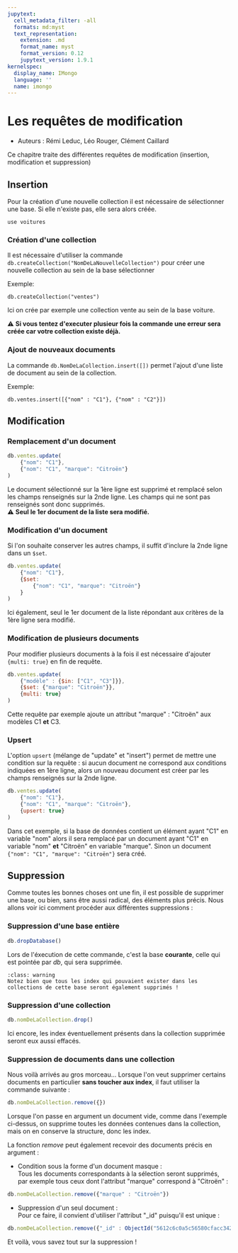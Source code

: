 ```yaml
---
jupytext:
  cell_metadata_filter: -all
  formats: md:myst
  text_representation:
    extension: .md
    format_name: myst
    format_version: 0.12
    jupytext_version: 1.9.1
kernelspec:
  display_name: IMongo
  language: ''
  name: imongo
---
```


# Les requêtes de modification

* Auteurs : Rémi Leduc, Léo Rouger, Clément Caillard

Ce chapitre traite des différentes requêtes de modification (insertion, modification et suppression)

## Insertion

Pour la création d'une nouvelle collection il est nécessaire de sélectionner une base. Si elle n'existe pas, elle sera alors créée.

```{code-cell}
use voitures
```

### Création d'une collection 

Il est nécessaire d'utiliser la commande `db.createCollection("NomDeLaNouvelleCollection")` pour créer une nouvelle collection au sein de la base sélectionner 

Exemple:
  
```{code-cell}
db.createCollection("ventes")
```

Ici on crée par exemple une collection vente au sein de la base voiture.

:warning: **Si vous tentez d'executer plusieur fois la commande une erreur sera créée car votre collection existe déjà.** 

### Ajout de nouveaux documents 

La commande `db.NomDeLaCollection.insert([])` permet l'ajout d'une liste de document au sein de la collection. 

Exemple: 

```{code-cell}
db.ventes.insert([{"nom" : "C1"}, {"nom" : "C2"}])
```

## Modification
### Remplacement d'un document
```js
db.ventes.update(
	{"nom": "C1"},
	{"nom": "C1", "marque": "Citroën"}
)
```
Le document sélectionné sur la 1ère ligne est supprimé et remplacé selon les champs renseignés sur la 2nde ligne. Les champs qui ne sont pas renseignés sont donc supprimés.
<br> :warning: **Seul le 1er document de la liste sera modifié.** </br>

### Modification d'un document
Si l'on souhaite conserver les autres champs, il suffit d'inclure la 2nde ligne dans un `$set`.
```js
db.ventes.update(
	{"nom": "C1"},
	{$set:
		{"nom": "C1", "marque": "Citroën"}
	}
)
```
Ici également, seul le 1er document de la liste répondant aux critères de la 1ère ligne sera modifié.

### Modification de plusieurs documents
Pour modifier plusieurs documents à la fois il est nécessaire d'ajouter `{multi: true}` en fin de requête.
```js
db.ventes.update(
	{"modèle" : {$in: ["C1", "C3"]}},
	{$set: {"marque": "Citroën"}},
	{multi: true}
)
```
Cette requête par exemple ajoute un attribut "marque" : "Citroën" aux modèles C1 **et** C3.

### Upsert
L'option `upsert` (mélange de "update" et "insert") permet de mettre une condition sur la requête : si aucun document ne correspond aux conditions indiquées en 1ère ligne, alors un nouveau document est créer par les champs renseignés sur la 2nde ligne.
```js
db.ventes.update(
	{"nom": "C1"},
	{"nom": "C1", "marque": "Citroën"},
	{upsert: true}
)
```
Dans cet exemple, si la base de données contient un élément ayant "C1" en variable "nom" alors il sera remplacé par un document ayant "C1" en variable "nom" **et** "Citroën" en variable "marque". Sinon un document `{"nom": "C1", "marque": "Citroën"}` sera créé.

## Suppression

Comme toutes les bonnes choses ont une fin, il est possible de supprimer une base, ou bien, sans être aussi radical, des éléments plus précis.
Nous allons voir ici comment procéder aux différentes suppressions :

### Suppression d'une base entière
```js
db.dropDatabase()
```
Lors de l'éxecution de cette commande, c'est la base **courante**, celle qui est pointée par _db_, qui sera supprimée.
```{admonition} Important !
:class: warning
Notez bien que tous les index qui pouvaient exister dans les collections de cette base seront également supprimés !
```

### Suppression d'une collection
```js
db.nomDeLaCollection.drop()
```
Ici encore, les index éventuellement présents dans la collection supprimée seront eux aussi effacés.

### Suppression de documents dans une collection
Nous voilà arrivés au gros morceau...
Lorsque l'on veut supprimer certains documents en particulier **sans toucher aux index**, il faut utiliser la commande suivante :
```js
db.nomDeLaCollection.remove({})
```
Lorsque l'on passe en argument un document vide, comme dans l'exemple ci-dessus, on supprime toutes les données contenues dans la collection, mais on en conserve la structure, donc les index.

La fonction _remove_ peut également recevoir des documents précis en argument :
* Condition sous la forme d'un document masque :  
   Tous les documents correspondants à la sélection seront supprimés, par exemple tous ceux dont l'attribut "marque" correspond à "Citroën" :
```js
db.nomDeLaCollection.remove({"marque" : "Citroën"})
```
* Suppression d'un seul document :  
   Pour ce faire, il convient d'utiliser l'attribut "_id" puisqu'il est unique :
```js
db.nomDeLaCollection.remove({"_id" : ObjectId("5612c6c0a5c56580cfacc342")})
``` 

Et voilà, vous savez tout sur la suppression !